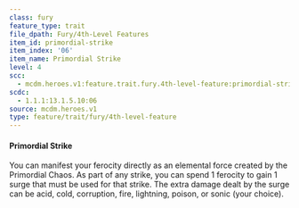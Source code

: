 ```yaml
---
class: fury
feature_type: trait
file_dpath: Fury/4th-Level Features
item_id: primordial-strike
item_index: '06'
item_name: Primordial Strike
level: 4
scc:
  - mcdm.heroes.v1:feature.trait.fury.4th-level-feature:primordial-strike
scdc:
  - 1.1.1:13.1.5.10:06
source: mcdm.heroes.v1
type: feature/trait/fury/4th-level-feature
---
```


#### Primordial Strike

You can manifest your ferocity directly as an elemental force created by the Primordial Chaos. As part of any strike, you can spend 1 ferocity to gain 1 surge that must be used for that strike. The extra damage dealt by the surge can be acid, cold, corruption, fire, lightning, poison, or sonic (your choice).
